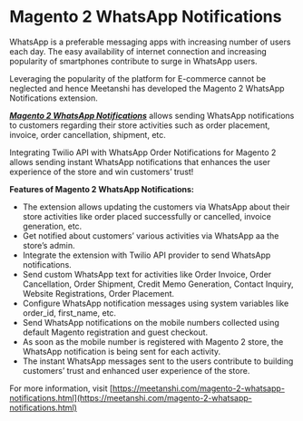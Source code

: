 # Magento 2 WhatsApp Notifications

WhatsApp is a preferable messaging apps with increasing number of users each day. The easy availability of internet connection and increasing popularity of smartphones contribute to surge in WhatsApp users.

Leveraging the popularity of the platform for E-commerce cannot be neglected and hence Meetanshi has developed the Magento 2 WhatsApp Notifications extension.

[***Magento 2 WhatsApp Notifications***](https://meetanshi.com/magento-2-whatsapp-notifications.html) allows sending WhatsApp notifications to customers regarding their store activities such as order placement, invoice, order cancellation, shipment, etc.

Integrating Twilio API with WhatsApp Order Notifications for Magento 2 allows sending instant WhatsApp notifications that enhances the user experience of the store and win customers’ trust!


**Features of Magento 2 WhatsApp Notifications:**

* The extension allows updating the customers via WhatsApp about their store activities like order placed successfully or cancelled, invoice generation, etc.
* Get notified about customers’ various activities via WhatsApp aa the store’s admin.
* Integrate the extension with Twilio API provider to send WhatsApp notifications.
* Send custom WhatsApp text for activities like Order Invoice, Order Cancellation, Order Shipment, Credit Memo Generation, Contact Inquiry, Website Registrations, Order Placement.
* Configure WhatsApp notification messages using system variables like order_id, first_name, etc.
* Send WhatsApp notifications on the mobile numbers collected using default Magento registration and guest checkout. 
* As soon as the mobile number is registered with Magento 2 store, the WhatsApp notification is being sent for each activity.
* The instant WhatsApp messages sent to the users contribute to building customers’ trust and enhanced user experience of the store.

For more information, visit [https://meetanshi.com/magento-2-whatsapp-notifications.html](https://meetanshi.com/magento-2-whatsapp-notifications.html)
